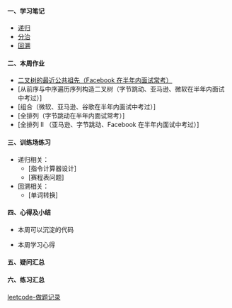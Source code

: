 #### 一、学习笔记
- [递归](https://github.com/xiaoboji/algorithm024/tree/main/Week_03/note/Recursion.md)
- [分治](https://github.com/xiaoboji/algorithm024/tree/main/Week_03/note/DivideAndConquer.md)
- [回溯](https://github.com/xiaoboji/algorithm024/tree/main/Week_03/note/Backtracking.md)
#### 二、本周作业

- [二叉树的最近公共祖先（Facebook 在半年内面试常考）](https://github.com/xiaoboji/j-leetcode/tree/main/java/src/main/java/com/xiaoboji/problems/no_036_236_lowest_common_ancestor_of_a_binary_tree)
- [从前序与中序遍历序列构造二叉树（字节跳动、亚马逊、微软在半年内面试中考过）]
- [组合（微软、亚马逊、谷歌在半年内面试中考过）]
- [全排列（字节跳动在半年内面试常考）]
- [全排列 II （亚马逊、字节跳动、Facebook 在半年内面试中考过）]

#### 三、训练场练习
- 递归相关：
    * [指令计算器设计]
    * [赛程表问题]
- 回溯相关：
    * [单词转换]
#### 四、心得及小结

- 本周可以沉淀的代码

- 本周学习心得

#### 五、疑问汇总


#### 六、练习汇总

[leetcode-做题记录](https://github.com/xiaoboji/j-leetcode)